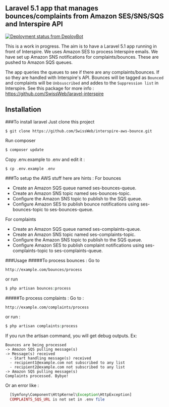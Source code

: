 ## Laravel 5.1 app that manages bounces/complaints from Amazon SES/SNS/SQS and Interspire API

[![Deployment status from DeployBot](https://sws.deploybot.com/badge/02267417959608/39353.svg)](http://deploybot.com)

This is a work in progress. The aim is to have a Laravel 5.1 app running in front of Interspire.
We uses Amazon SES to process Interspire emails. We have set up Amazon SNS notifications for complaints/bounces. These are pushed to Amazon SQS queues. 

The app queries the queues to see if there are any complaints/bounces. If so they are handled with Interspire's API. Bounces will be tagged as `Bounced` and complaints will be `Unbsuscribed` and addes to the `Suppression list` in Interspire. See this package for more info : https://github.com/SwissWeb/laravel-interspire

## Installation
###To install laravel
Just clone this project
```
$ git clone https://github.com/SwissWeb/interspire-aws-bounce.git
```

Run composer
```php
$ composer update
```

Copy .env.example to .env and edit it :
```php
$ cp .env.example .env
```

###To setup the AWS stuff here are hints :
For bounces
* Create an Amazon SQS queue named ses-bounces-queue.
* Create an Amazon SNS topic named ses-bounces-topic.
* Configure the Amazon SNS topic to publish to the SQS queue.
* Configure Amazon SES to publish bounce notifications using ses-bounces-topic to ses-bounces-queue.

For complaints
* Create an Amazon SQS queue named ses-complaints-queue.
* Create an Amazon SNS topic named ses-complaints-topic.
* Configure the Amazon SNS topic to publish to the SQS queue.
* Configure Amazon SES to publish complaint notifications using ses-complaints-topic to ses-complaints-queue.

###Usage
#####To process bounces :
Go to 
```http
http://example.com/bounces/process
```
or run
```php
$ php artisan bounces:process
```

#####To process complaints :
Go to :
```
http://example.com/complaints/process
```
or run :
```php
$ php artisan complaints:process
```

If you run the artisan command, you will get debug outputs. Ex:
```
Bounces are being processed
-> Amazon SQS pulling message(s)
-> Message(s) received
  - Start handling message(s) received
  - recipient1@example.com not subscribed to any list
  - recipient2@example.com not subscribed to any list
-> Amazon SQS pulling message(s)
Complaints processed. Bybye!
```

Or an error like :
```php
  [Symfony\Component\HttpKernel\Exception\HttpException]
  COMPLAINTS_SQS_URL is not set in .env file
```
